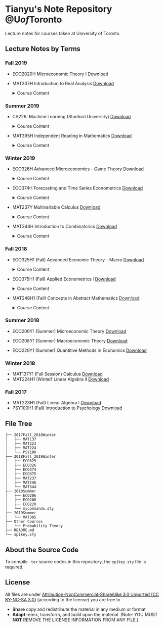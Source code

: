 # Tianyu's Note Repository @U*of*Toronto

Lecture notes for courses taken at University of Toronto.

## Lecture Notes by Terms

### Fall 2019
* ECO2020H Microeconomic Theory I [Download](https://github.com/TianyuDu/Spikey_UofT_Notes/blob/master/2019Fall_2020Winter/ECO2020/eco2020.pdf)
  
* MAT337H Introduction to Real Analysis [Download](https://github.com/TianyuDu/Spikey_UofT_Notes/tree/master/2019Fall_2020Winter/MAT337)
  
  <details><summary>Course Content</summary>
  <p>
  Construction of Real Numbers. Metric spaces; compactness and connectedness. Sequences and series of functions, power series; modes of convergence. Interchange of limiting processes; differentiation of integrals. Function spaces; Weierstrass approximation; Fourier series. Contraction mappings; existence and uniqueness of solutions of ordinary differential equations. Countability; Cantor set; Hausdorff dimension.  
  </p>
  </details>

### Summer 2019
* CS229: Machine Learning (Stanford University) [Download](https://github.com/TianyuDu/Spikey_UofT_Notes/tree/master/2019Summer/CS229)
  <details><summary> Course Content</summary>
  <p>
    This course provides a broad introduction to machine learning and statistical pattern recognition. Topics include: supervised learning (generative/discriminative learning, parametric/non-parametric learning, neural networks, support vector machines); unsupervised learning (clustering, dimensionality reduction, kernel methods); learning theory (bias/variance tradeoffs, practical advice); reinforcement learning and adaptive control. The course will also discuss recent applications of machine learning, such as to robotic control, data mining, autonomous navigation, bioinformatics, speech recognition, and text and web data processing.
  </p>
  </details>

* MAT395H Independent Reading in Mathematics [Download](https://github.com/TianyuDu/Spikey_UofT_Notes/blob/master/2019Summer/MAT395/mat395.pdf)

  <details><summary>Course Content</summary>
  <p>
  Mathematical Economics, based on the textbook Microeconomic Theory by Andreu Mas-Colell, Michael D. Whinston, and Jerry R. Green  
  </p>
  </details>

### Winter 2019

* ECO326H Advanced Microeconomics - Game Theory [Download](https://github.com/TianyuDu/Spikey_UofT_Notes/blob/master/2018Fall_2019Winter/ECO326/eco326.pdf)

  <details><summary>Course Content</summary>
  <p>
  This is a class in game theory. Game theory analyzes the behavior of small groups of agents in strategic situations, ie., situations where the actions of each of the agents may affect payoffs or incentives of the others. The class will be quite rigorous as one of its goals is to give you some idea about what people study in a formal economics graduate program. The main emphasis will be on learning formal concepts and methods how to approach and think about games. As illustrations, we will see a broad range of application from economics, political science, sociology, job search, dating, etc.
  </p>
  </details>

* ECO374H Forecasting and Time Series Econometrics [Download](https://github.com/TianyuDu/Spikey_UofT_Notes/blob/master/2018Fall_2019Winter/ECO374/eco374.pdf)

  <details><summary>Course Content</summary>
  <p>
  The primary objective of the course is to provide students with a solid theoretical and practical foundation for forecasting and time series analysis. The course is built around the statistical foundations and economic application of modeling stochastic processes. Key examples will be drawn from business and financial economics. Students will gain practical experience working with economic and financial data, making use of statistical software.
  </p>
  </details>

* MAT237Y Multivariable Calculus [Download](https://github.com/TianyuDu/Spikey_UofT_Notes/blob/master/2018Fall_2019Winter/MAT237/mat237.pdf)

  <details><summary>Course Content</summary>
  <p>
  Sequences and series. Uniform convergence. Convergence of integrals. Elements of topology in R^2 and R^3. Differential and integral calculus of vector valued functions of a vector variable, with emphasis on vectors in two and three dimensional euclidean space. Extremal problems, Lagrange multipliers, line and surface integrals, vector analysis, Stokes' theorem, Fourier series, calculus of variations.
  </p>
  </details>

* MAT344H Introduction to Combinatorics [Download](https://github.com/TianyuDu/Spikey_UofT_Notes/blob/master/2018Fall_2019Winter/MAT344/mat344.pdf)

  <details><summary>Course Content</summary>
  <p>
  Basic counting principles, generating functions, permutations with restrictions. Fundamentals of graph theory with algorithms; applications (including network flows). Combinatorial structures including block designs and finite geometries.
  </p>
  </details>

### Fall 2018

* ECO325H1 (Fall) Advanced Economic Theory - Macro [Download](https://github.com/TianyuDu/Spikey_UofT_Notes/blob/master/2018Fall_2019Winter/ECO325/eco325.pdf)

  <details><summary>Course Content</summary>
  <p>
  This course is designed for majors and specialists in economics who wish to prepare for graduate work in economics and /or expand their understanding of modern macroeconomics theory. During this half course students will develop analytical skills in solving and constructing macroeconomic models. The advanced topics covered will include topics such as: growth theory and the Solow growth model, theories of consumption, investment and savings, general equilibrium models, and business cycles theory.
  </p>
  </details>

* ECO375H1 (Fall) Applied Econometrics I [Download](https://github.com/TianyuDu/Spikey_UofT_Notes/blob/master/2018Fall_2019Winter/ECO375/eco375.pdf)

  <details><summary>Course Content</summary>
  <p>
  Econometrics combines elements of economic theory, statistics, probability theory, and mathematics. The
  primary objective of the course is to provide students with a solid theoretical and practical foundation for
  the interpretation of empirical evidence in economics. The course is built around the statistical
  foundations and economic application of the multiple regression model. Students will gain practical
  experience working with economic data using statistical software.
  </p>
  </details>

* MAT246H1 (Fall) Concepts in Abstract Mathematics [Download](https://github.com/TianyuDu/Spikey_UofT_Notes/blob/master/2018Fall_2019Winter/MAT246/mat246_lec_notes.pdf)

  <details><summary>Course Content</summary>
  <p>
    Designed to introduce students to mathematical proofs and abstract
    mathematical concepts. Topics will include modular arithmetic, sizes
    of infinite sets, and a proof that some angles cannot be trisected with
    straightedge and compass.
    </p>
  	<p>
    <b>Topics</b>
    </p>
    <p>
    - Mathematical induction, complete induction, well-ordering
    principle.
    </p>
    <p>
  		- Congruences and modular arithmetic.
    </p>
    <p>
    	- Primes and Fundamental theorem of arithmetic, Fermat's theorem, Wilson’s theorem.
    </p>
    <p>
     	- Applications to cryptography, RSA method. 
    </p>
    <p>
      - Euclidean algorithm and applications.
    </p>
    <p>
      - Rational and irrational numbers, complex numbers, Fundmental Theorem of Algebra.
    </p>
    <p>
      - Cardinality, Countable and Uncountable sets, comparing cardinalities.
    </p>
    <p>
      - Constructibility, constructions with straightedge and compass, constructible numbers, surds, constructions of geometric figures.
    </p>
  </details>

### Summer 2018

* ECO206Y1 (Summer) Microeconomic Theory [Download](https://github.com/TianyuDu/Spikey_UofT_Notes/tree/master/2018Summer/ECO206)
* ECO208Y1 (Summer) Macroeconomic Theory [Download](https://github.com/TianyuDu/Spikey_UofT_Notes/tree/master/2018Summer/ECO208)

* ECO220Y1 (Summer) Quantitive Methods in Economics [Download](https://github.com/TianyuDu/Spikey_UofT_Notes/tree/master/2018Summer/ECO220)

### Winter 2018

* MAT137Y1 (Full Session) Calculus [Download](https://github.com/TianyuDu/Spikey_UofT_Notes/blob/master/2017Fall_2018Winter/MAT137/mat137_video_play_list.pdf)
* MAT224H1 (Winter) Linear Algebra II [Download](https://github.com/TianyuDu/Spikey_UofT_Notes/blob/master/2017Fall_2018Winter/MAT224/mat224.pdf)

### Fall 2017

* MAT223H1 (Fall) Linear Algebra I [Download](https://github.com/TianyuDu/Spikey_UofT_Notes/blob/master/2017Fall_2018Winter/MAT223/mat223.pdf)
* PSY100H1 (Fall) Introduction to Psychology [Download](https://github.com/TianyuDu/Spikey_UofT_Notes/blob/master/2017Fall_2018Winter/PSY100/psy100_tophat_1_10.pdf)



## File Tree

```text
├── 2017Fall_2018Winter
│   ├── MAT137
│   ├── MAT223
│   ├── MAT224
│   └── PSY100
├── 2018Fall_2019Winter
│   ├── ECO325
│   ├── ECO326
│   ├── ECO374
│   ├── ECO375
│   ├── MAT237
│   ├── MAT246
│   └── MAT344
├── 2018Summer
│   ├── ECO206
│   ├── ECO208
│   ├── ECO220
│   └── mycommands.sty
├── 2019Summer
│   └── MAT395
├── Other Courses
│   └── Probability Theory
├── README.md
└── spikey.sty
```



## About the Source Code

To compile `.tex` source codes in this repository, the `spikey.sty` file is required.

## License

All files are under [Attribution-NonCommercial-ShareAlike 3.0 Unported (CC BY-NC-SA 3.0)](https://creativecommons.org/licenses/by-nc-sa/3.0/deed.en)
(according to the license) you are free to

- **Share** copy and redistribute the material in any medium or format
- **Adapt** remix, transform, and build upon the material. (Note: YOU MUST **NOT** REMOVE THE LICENSE INFORMATION FROM ANY FILE.)
